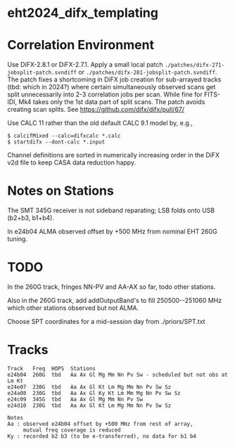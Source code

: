 # eht2024_difx_templating

# Correlation Environment

Use DiFX-2.8.1 or DiFX-2.7.1. Apply a small local patch `./patches/difx-271-jobsplit-patch.svndiff`
or `./patches/difx-281-jobsplit-patch.svndiff`. The patch fixes a shortcoming in DiFX job
creation for sub-arrayed tracks (tbd: which in 2024?) where certain simultaneously observed
scans get split unnecessarily into 2-3 correlation jobs per scan. While fine for FITS-IDI,
Mk4 takes only the 1st data part of split scans. The patch avoids creating scan splits.
See https://github.com/difx/difx/pull/67/

Use CALC 11 rather than the old default CALC 9.1 model by, e.g.,
```
$ calcifMixed --calc=difxcalc *.calc
$ startdifx --dont-calc *.input
```

Channel definitions are sorted in numerically increasing order in the DiFX v2d file to keep CASA data reduction happy.


# Notes on Stations

The SMT 345G receiver is not sideband reparating; LSB folds onto USB (b2+b3, b1+b4).

In e24b04 ALMA observed offset by +500 MHz from nominal EHT 260G tuning.


# TODO

In the 260G track, fringes NN-PV and AA-AX so far, todo other stations.

Also in the 260G track, add addOutputBand's to fill 250500--251060 MHz which other stations observed but not ALMA.

Choose SPT coordinates for a mid-session day from ./priors/SPT.txt


# Tracks

```
Track   Freq  HOPS  Stations
e24b04  260G  tbd   Aa Ax Gl Mg Mm Nn Pv Sw - scheduled but not obs at Lm Kt
e24e07  230G  tbd   Aa Ax Gl Kt Lm Mg Mm Nn Pv Sw Sz
e24a08  230G  tbd   Aa Ax Gl Ky Kt Lm Mm Mg Nn Pv Sw Sz
e24c09  345G  tbd   Aa Ax Gl Mg Mm Nn Pv Sw
e24d10  230G  tbd   Aa Ax Gl Kt Lm Mg Mm Nn Pv Sw Sz

Notes
Aa : observed e24b04 offset by +500 MHz from rest of array,
     mutual freq coverage is reduced
Ky : recorded b2 b3 (to be e-transferred), no data for b1 b4
```
